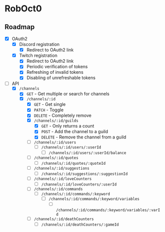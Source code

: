 # RobOct0

## Roadmap

- [x] OAuth2
  - [x] Discord registration
    - [x] Redirect to OAuth2 link
  - [x] Twitch registration
    - [x] Redirect to OAuth2 link
    - [x] Periodic verification of tokens
    - [x] Refreshing of invalid tokens
    - [x] Disabling of unrefreshable tokens
- [ ] API
  - [x] `/channels`
    - [x] `GET` - Get multiple or search for channels
    - [x] `/channels/:id`
      - [x] `GET` - Get single
      - [x] `PATCH` - Toggle
      - [x] `DELETE` - Completely remove
      - [x] `/channels/:id/guilds`
        - [x] `GET` - Only returns a count
        - [x] `POST` - Add the channel to a guild
        - [x] `DELETE` - Remove the channel from a guild
      - [ ] `/channels/:id/users`
        - [ ] `/channels/:id/users/:userId`
          - [ ] `/channels/:id/users/:userId/balance`
      - [ ] `/channels/:id/quotes`
        - [ ] `/channels/:id/quotes/:quoteId`
      - [ ] `/channels/:id/suggestions`
        - [ ] `/channels/:id/suggestions/:suggestionId`
      - [ ] `/channels/:id/loveCounters`
        - [ ] `/channels/:id/loveCounters/:userId`
      - [ ] `/channels/:id/commands`
        - [ ] `/channels/:id/commands/:keyword`
          - [ ] `/channels/:id/commands/:keyword/variables`
            - [ ] `/channels/:id/commands/:keyword/variables/:varId`
      - [ ] `/channels/:id/deathCounters`
        - [ ] `/channels/:id/deathCounters/:gameId`
